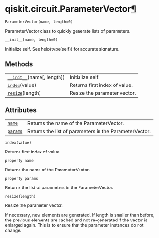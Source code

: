 # qiskit.circuit.ParameterVector[¶](#qiskit-circuit-parametervector "Permalink to this headline")

<span id="undefined" />

`ParameterVector(name, length=0)`

ParameterVector class to quickly generate lists of parameters.

<span id="undefined" />

`__init__(name, length=0)`

Initialize self. See help(type(self)) for accurate signature.

## Methods

|                                                                                                                   |                               |
| ----------------------------------------------------------------------------------------------------------------- | ----------------------------- |
| [`__init__`](#qiskit.circuit.ParameterVector.__init__ "qiskit.circuit.ParameterVector.__init__")(name\[, length]) | Initialize self.              |
| [`index`](#qiskit.circuit.ParameterVector.index "qiskit.circuit.ParameterVector.index")(value)                    | Returns first index of value. |
| [`resize`](#qiskit.circuit.ParameterVector.resize "qiskit.circuit.ParameterVector.resize")(length)                | Resize the parameter vector.  |

## Attributes

|                                                                                            |                                                        |
| ------------------------------------------------------------------------------------------ | ------------------------------------------------------ |
| [`name`](#qiskit.circuit.ParameterVector.name "qiskit.circuit.ParameterVector.name")       | Returns the name of the ParameterVector.               |
| [`params`](#qiskit.circuit.ParameterVector.params "qiskit.circuit.ParameterVector.params") | Returns the list of parameters in the ParameterVector. |

<span id="undefined" />

`index(value)`

Returns first index of value.

<span id="undefined" />

`property name`

Returns the name of the ParameterVector.

<span id="undefined" />

`property params`

Returns the list of parameters in the ParameterVector.

<span id="undefined" />

`resize(length)`

Resize the parameter vector.

If necessary, new elements are generated. If length is smaller than before, the previous elements are cached and not re-generated if the vector is enlarged again. This is to ensure that the parameter instances do not change.
